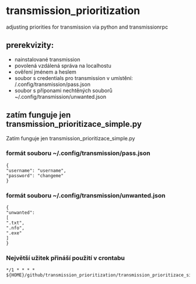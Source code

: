 # transmission_prioritization
adjusting priorities for transmission via python and transmissionrpc

## prerekvizity:
* nainstalované transmission
* povolená vzdálená správa na localhostu
* ověření jménem a heslem
* soubor s credentials pro transmission v umístění: /.config/transmission/pass.json
* soubor s příponami nechtěných souborů ~/.config/transmission/unwanted.json

## zatím funguje jen transmission_prioritizace_simple.py
Zatím funguje jen transmission_prioritizace_simple.py

### formát souboru ~/.config/transmission/pass.json
	{
	"username": "username",
	"password": "changeme"
	}	

### formát souboru ~/.config/transmission/unwanted.json
	{
	"unwanted":
	[
	".txt",
	".nfo",
	".exe"
	]
	}

### Největší užitek přináší použití v crontabu
	*/1 * * * * ${HOME}/github/transmission_prioritization/transmission_prioritizace_simple.py

